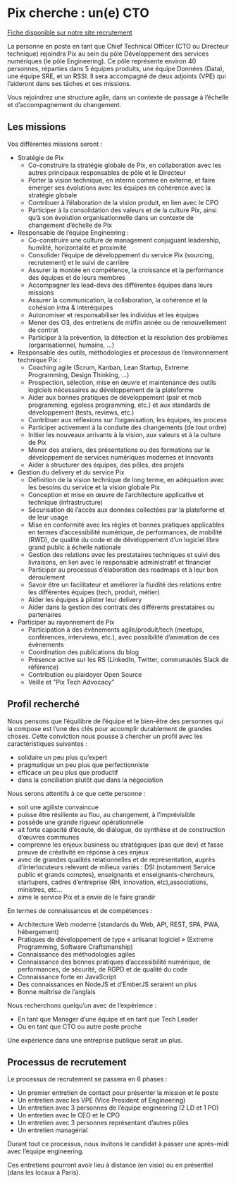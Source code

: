 # Pix cherche : un(e) CTO

[Fiche disponible sur notre site recrutement](https://pix.recruitee.com/o/cto-chief-technology-officer)

La personne en poste en tant que Chief Technical Officer (CTO ou Directeur technique) rejoindra Pix au sein du pôle Développement des services numériques (le pôle Engineering). Ce pôle représente environ 40 personnes, réparties dans 5 équipes produits, une équipe Données (Data), une équipe SRE, et un RSSI. Il sera accompagné de deux adjoints (VPE) qui l’aideront dans ses tâches et ses missions.

Vous rejoindrez une structure agile, dans un contexte de passage à l’échelle et d’accompagnement du changement.

## Les missions

Vos différentes missions seront :

* Stratégie de Pix
  * Co-construire la stratégie globale de Pix, en collaboration avec les autres principaux responsables de pôle et le Directeur
  * Porter la vision technique, en interne comme en externe, et faire émerger ses évolutions avec les équipes en cohérence avec la stratégie globale
  * Contribuer à l’élaboration de la vision produit, en lien avec le CPO
  * Participer à la consolidation des valeurs et de la culture Pix, ainsi qu’à son évolution organisationnelle dans un contexte de changement d’échelle de Pix
* Responsable de l’équipe Engineering :
  * Co-construire une culture de management conjuguant leadership, humilité, horizontalité et proximité
  * Consolider l’équipe de développement du service Pix (sourcing, recrutement) et le suivi de carrière
  * Assurer la montée en compétence, la croissance et la performance des équipes et de leurs membres
  * Accompagner les lead-devs des différentes équipes dans leurs missions
  * Assurer la communication, la collaboration, la cohérence et la cohésion intra & interéquipes
  * Autonomiser et responsabiliser les individus et les équipes
  * Mener des O3, des entretiens de mi/fin année ou de renouvellement de contrat
  * Participer à la prévention, la détection et la résolution des problèmes (organisationnel, humains, ...)
* Responsable des outils, méthodologies et processus de l’environnement technique Pix :
  * Coaching agile (Scrum, Kanban, Lean Startup, Extreme Programming, Design Thinking, ...)
  * Prospection, sélection, mise en œuvre et maintenance des outils logiciels nécessaires au développement de la plateforme
  * Aider aux bonnes pratiques de développement (pair et mob programming, egoless programming, etc.) et aux standards de développement (tests, reviews, etc.)
  * Contribuer aux réflexions sur l’organisation, les équipes, les process
  * Participer activement à la conduite des changements (de tout ordre)
  * Initier les nouveaux arrivants à la vision, aux valeurs et à la culture de Pix
  * Mener des ateliers, des présentations ou des formations sur le développement de services numériques modernes et innovants
  * Aider à structurer des équipes, des pôles, des projets
* Gestion du delivery et du service Pix
  * Définition de la vision technique de long terme, en adéquation avec les besoins du service et la vision globale Pix
  * Conception et mise en œuvre de l’architecture applicative et technique (infrastructure)
  * Sécurisation de l’accès aux données collectées par la plateforme et de leur usage
  * Mise en conformité avec les règles et bonnes pratiques applicables en termes d’accessibilité numérique, de performances, de mobilité (RWD), de qualité du code et de développement d’un logiciel libre grand public à échelle nationale
  * Gestion des relations avec les prestataires techniques et suivi des livraisons, en lien avec le responsable administratif et financier
  * Participer au processus d’élaboration des roadmaps et à leur bon déroulement
  * Savoir être un facilitateur et améliorer la fluidité des relations entre les différentes équipes (tech, produit, métier)
  * Aider les équipes à piloter leur delivery
  * Aider dans la gestion des contrats des différents prestataires ou partenaires
* Participer au rayonnement de Pix
  * Participation à des évènements agile/produit/tech (meetups, conférences, interviews, etc.), avec possibilité d’animation de ces évènements
  * Coordination des publications du blog
  * Présence active sur les RS (LinkedIn, Twitter, communautés Slack de référence)
  * Contribution ou plaidoyer Open Source
  * Veille et "Pix Tech Advocacy"
  
## Profil recherché 

Nous pensons que l’équilibre de l’équipe et le bien-être des personnes qui la compose est l’une des clés pour accomplir durablement de grandes choses. Cette conviction nous pousse à chercher un profil avec les caractéristiques suivantes :

* solidaire un peu plus qu’expert
* pragmatique un peu plus que perfectionniste
* efficace un peu plus que productif
* dans la conciliation plutôt que dans la négociation

Nous serons attentifs à ce que cette personne :
* soit une agiliste convaincue
* puisse être résiliente au flou, au changement, à l’imprévisible
* possède une grande rigueur opérationnelle
* ait forte capacité d’écoute, de dialogue, de synthèse et de construction d’œuvres communes
* comprenne les enjeux business ou stratégiques (pas que dev) et fasse preuve de créativité en réponse à ces enjeux
* avec de grandes qualités relationnelles et de représentation, auprès d’interlocuteurs relevant de milieux variés : DSI (notamment Service public et grands comptes), enseignants et enseignants-chercheurs, startupers, cadres d’entreprise (RH, innovation, etc),associations, ministres, etc...
* aime le service Pix et a envie de le faire grandir

En termes de connaissances et de compétences :

* Architecture Web moderne (standards du Web, API, REST, SPA, PWA, hébergement)
* Pratiques de développement de type « artisanat logiciel » (Extreme Programming, Software Craftsmanship)
* Connaissance des méthodologies agiles
* Connaissance des bonnes pratiques d’accessibilité numérique, de performances, de sécurité, de RGPD et de qualité du code
* Connaissance forte en JavaScript
* Des connaissances en NodeJS et d’EmberJS seraient un plus
* Bonne maîtrise de l’anglais

Nous recherchons quelqu’un avec de l’expérience :

* En tant que Manager d’une équipe et en tant que Tech Leader
* Ou en tant que CTO ou autre poste proche

Une expérience dans une entreprise publique serait un plus.

## Processus de recrutement 

Le processus de recrutement se passera en 6 phases :

* Un premier entretien de contact pour présenter la mission et le poste
* Un entretien avec les VPE (Vice President of Engineering)
* Un entretien avec 3 personnes de l’équipe engineering (2 LD et 1 PO)
* Un entretien avec le CEO et le CPO
* Un entretien avec 3 personnes représentant d’autres pôles
* Un entretien managérial

Durant tout ce processus, nous invitons le candidat à passer une après-midi avec l’équipe engineering.

Ces entretiens pourront avoir lieu à distance (en visio) ou en présentiel (dans les locaux à Paris).
